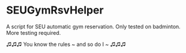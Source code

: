 # SEUGymRsvHelper

A script for SEU automatic gym reservation. Only tested on badminton. More testing required.

♫♫♫ You know the rules ~ and so do I ~ ♫♫♫